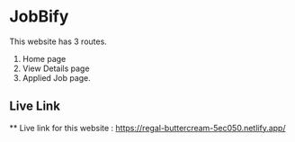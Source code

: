 
# JobBify

This website has 3 routes.
1. Home page
2. View Details page
3. Applied Job page.



## Live Link
** Live link for this website :
https://regal-buttercream-5ec050.netlify.app/
